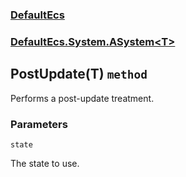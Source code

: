 ### [DefaultEcs](./DefaultEcs 'DefaultEcs')
### [DefaultEcs.System.ASystem&lt;T&gt;](./DefaultEcs-System-ASystem-T- 'DefaultEcs.System.ASystem&lt;T&gt;')
## PostUpdate(T) `method`
Performs a post-update treatment.
### Parameters

<a name='DefaultEcs-System-ASystem-T--PostUpdate(T)-state'></a>
`state`

The state to use.
